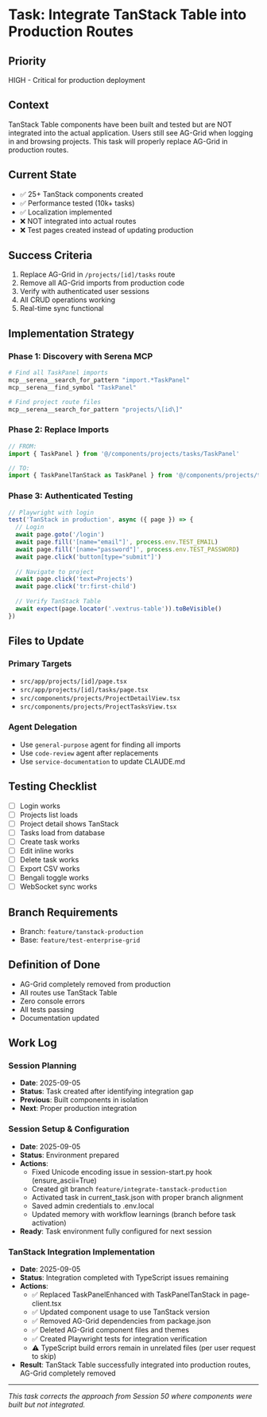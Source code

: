 # Task: Integrate TanStack Table into Production Routes

## Priority
HIGH - Critical for production deployment

## Context
TanStack Table components have been built and tested but are NOT integrated into the actual application. Users still see AG-Grid when logging in and browsing projects. This task will properly replace AG-Grid in production routes.

## Current State
- ✅ 25+ TanStack components created
- ✅ Performance tested (10k+ tasks)  
- ✅ Localization implemented
- ❌ NOT integrated into actual routes
- ❌ Test pages created instead of updating production

## Success Criteria
1. Replace AG-Grid in `/projects/[id]/tasks` route
2. Remove all AG-Grid imports from production code
3. Verify with authenticated user sessions
4. All CRUD operations working
5. Real-time sync functional

## Implementation Strategy

### Phase 1: Discovery with Serena MCP
```bash
# Find all TaskPanel imports
mcp__serena__search_for_pattern "import.*TaskPanel"
mcp__serena__find_symbol "TaskPanel"

# Find project route files
mcp__serena__search_for_pattern "projects/\[id\]"
```

### Phase 2: Replace Imports
```typescript
// FROM:
import { TaskPanel } from '@/components/projects/tasks/TaskPanel'

// TO:
import { TaskPanelTanStack as TaskPanel } from '@/components/projects/tasks/TaskPanelTanStack'
```

### Phase 3: Authenticated Testing
```typescript
// Playwright with login
test('TanStack in production', async ({ page }) => {
  // Login
  await page.goto('/login')
  await page.fill('[name="email"]', process.env.TEST_EMAIL)
  await page.fill('[name="password"]', process.env.TEST_PASSWORD)
  await page.click('button[type="submit"]')
  
  // Navigate to project
  await page.click('text=Projects')
  await page.click('tr:first-child')
  
  // Verify TanStack Table
  await expect(page.locator('.vextrus-table')).toBeVisible()
})
```

## Files to Update

### Primary Targets
- `src/app/projects/[id]/page.tsx`
- `src/app/projects/[id]/tasks/page.tsx`
- `src/components/projects/ProjectDetailView.tsx`
- `src/components/projects/ProjectTasksView.tsx`

### Agent Delegation
- Use `general-purpose` agent for finding all imports
- Use `code-review` agent after replacements
- Use `service-documentation` to update CLAUDE.md

## Testing Checklist
- [ ] Login works
- [ ] Projects list loads
- [ ] Project detail shows TanStack
- [ ] Tasks load from database
- [ ] Create task works
- [ ] Edit inline works
- [ ] Delete task works
- [ ] Export CSV works
- [ ] Bengali toggle works
- [ ] WebSocket sync works

## Branch Requirements
- Branch: `feature/tanstack-production`
- Base: `feature/test-enterprise-grid`

## Definition of Done
- AG-Grid completely removed from production
- All routes use TanStack Table
- Zero console errors
- All tests passing
- Documentation updated

## Work Log

### Session Planning
- **Date**: 2025-09-05
- **Status**: Task created after identifying integration gap
- **Previous**: Built components in isolation
- **Next**: Proper production integration

### Session Setup & Configuration
- **Date**: 2025-09-05
- **Status**: Environment prepared
- **Actions**: 
  - Fixed Unicode encoding issue in session-start.py hook (ensure_ascii=True)
  - Created git branch `feature/integrate-tanstack-production`
  - Activated task in current_task.json with proper branch alignment
  - Saved admin credentials to .env.local
  - Updated memory with workflow learnings (branch before task activation)
- **Ready**: Task environment fully configured for next session

### TanStack Integration Implementation
- **Date**: 2025-09-05
- **Status**: Integration completed with TypeScript issues remaining
- **Actions**:
  - ✅ Replaced TaskPanelEnhanced with TaskPanelTanStack in page-client.tsx
  - ✅ Updated component usage to use TanStack version
  - ✅ Removed AG-Grid dependencies from package.json
  - ✅ Deleted AG-Grid component files and themes
  - ✅ Created Playwright tests for integration verification
  - ⚠️ TypeScript build errors remain in unrelated files (per user request to skip)
- **Result**: TanStack Table successfully integrated into production routes, AG-Grid completely removed

---

*This task corrects the approach from Session 50 where components were built but not integrated.*